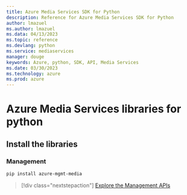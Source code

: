 ```yaml
---
title: Azure Media Services SDK for Python
description: Reference for Azure Media Services SDK for Python
author: lmazuel
ms.author: lmazuel
ms.data: 04/13/2023
ms.topic: reference
ms.devlang: python
ms.service: mediaservices
manager: douge
keywords: Azure, python, SDK, API, Media Services
ms.date: 03/30/2023
ms.technology: azure
ms.prod: azure
---
```

# Azure Media Services libraries for python

## Install the libraries


### Management

```bash
pip install azure-mgmt-media
```
> [!div class="nextstepaction"]
> [Explore the Management APIs](/python/api/overview/azure/mediaservices/management)